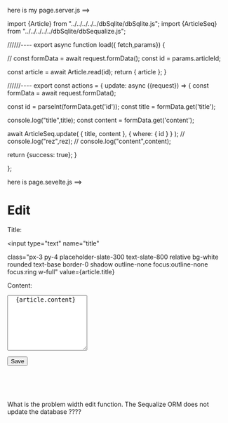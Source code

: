 
here is my page.server.js ==>


import {Article} from "../../../../../dbSqlite/dbSqlite.js";
import {ArticleSeq} from "../../../../../dbSqlite/dbSequalize.js";

//////----
export async function load({ fetch,params}) {

// const formData = await request.formData();
const id = params.articleId;

const article = await Article.read(id);
    return {
      article 
    };
}

//////----
export const actions = {
  update: async ({request}) => {
  const formData = await request.formData();

  const id = parseInt(formData.get('id'));
  const title = formData.get('title');
  
  console.log("title",title);
  const content = formData.get('content');

 await ArticleSeq.update(
    { title, content },
    { where: { id } }
  );
  // console.log("rez",rez);
  // console.log("content",content);

  return {success: true};
  }

};


here is page.sevelte.js ==>

<script>
export let data;
const article = data.article;
import {enhance} from "$app/forms";
// console.log(article);
</script>

<h1 class="text-white text-2x ">Edit</h1>

<form class="mx-auto w-full   px-4 py-2 border rounded-lg"
method="POST"
action="?/update"
use:enhance 
>

  <label for="article-title" class="text-white block font-medium text-gray-700 mb-1"> Title:</label>

  <input type="text"  name="title" 
  
  class="px-3 py-4 placeholder-slate-300 text-slate-800 relative bg-white  rounded text-base border-0 shadow outline-none focus:outline-none focus:ring w-full"
  value={article.title}
  >

  <label for=" article-content" class="text-white block font-medium text-gray-700 my-4"> Content:</label>
  <textarea   name="content" rows="8" 
  class="px-3 py-4 placeholder-slate-300 text-slate-800 relative bg-white  rounded text-base border-0 shadow outline-none focus:outline-none focus:ring w-full text-lg">
  {article.content}
  </textarea>

<button class="w-full bg-green-700 text-lg text-white p-3  mt-5 mb-5">Save</button>

</form>

<br/>
<br/>
<br/>

What is the problem width edit function. The Sequalize ORM does not update the database ????
